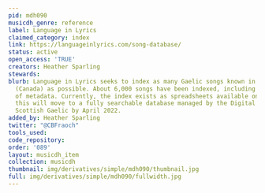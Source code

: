 ```yaml
---
pid: mdh090
musicdh_genre: reference
label: Language in Lyrics
claimed_category: index
link: https://languageinlyrics.com/song-database/
status: active
open_access: 'TRUE'
creators: Heather Sparling
stewards: 
blurb: Language in Lyrics seeks to index as many Gaelic songs known in Nova Scotia
  (Canada) as possible. About 6,000 songs have been indexed, including a rich set
  of metadata. Currently, the index exists as spreadsheets available online. However,
  this will move to a fully searchable database managed by the Digital Archive of
  Scottish Gaelic by April 2022.
added_by: Heather Sparling
twitter: "@CBFraoch"
tools_used: 
code_repository: 
order: '089'
layout: musicdh_item
collection: musicdh
thumbnail: img/derivatives/simple/mdh090/thumbnail.jpg
full: img/derivatives/simple/mdh090/fullwidth.jpg
---
```

